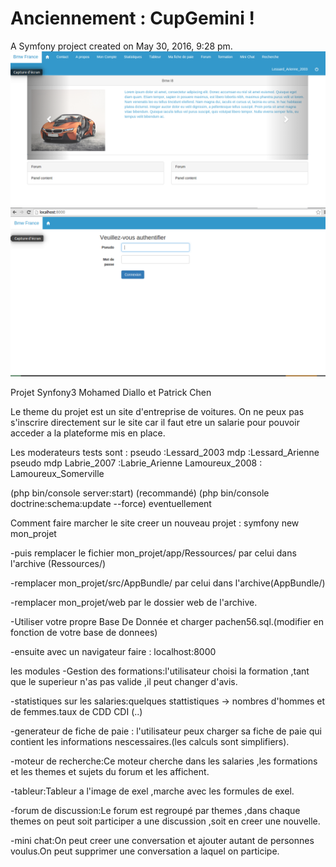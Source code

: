 Anciennement : CupGemini !
==========

A Symfony project created on May 30, 2016, 9:28 pm.
![Capture 1](cap.png)</br>
![Capture 2](cap2.png)</br>


Projet Synfony3
Mohamed Diallo et Patrick Chen

Le theme du projet est un site d'entreprise de voitures.
On ne peux pas s'inscrire directement sur le site car il faut etre un salarie
pour pouvoir acceder a la plateforme mis en place.

Les moderateurs tests sont : 
pseudo :Lessard_2003
mdp :Lessard_Arienne
pseudo        mdp
Labrie_2007 :Labrie_Arienne
Lamoureux_2008 : Lamoureux_Somerville

(php bin/console server:start) (recommandé)
(php bin/console doctrine:schema:update --force) eventuellement


Comment faire marcher le site
creer un nouveau projet :
symfony new mon_projet

-puis remplacer le fichier mon_projet/app/Ressources/      par celui dans l'archive (Ressources/)

-remplacer  mon_projet/src/AppBundle/  par celui dans l'archive(AppBundle/)

-remplacer mon_projet/web par le dossier web de l'archive.

-Utiliser votre propre Base De Donnée et charger pachen56.sql.(modifier en fonction de votre base de donnees)

-ensuite avec un navigateur faire : localhost:8000





les modules 
-Gestion des formations:l'utilisateur choisi la formation ,tant que le superieur n'as pas valide ,il peut changer d'avis.

-statistiques sur les salaries:quelques stattistiques -> nombres d'hommes et de femmes.taux de CDD CDI (..)

-generateur de fiche de paie : l'utilisateur peux charger sa fiche de paie qui contient les informations nescessaires.(les calculs sont simplifiers).

-moteur de recherche:Ce moteur cherche dans les salaries ,les formations et les themes et sujets du forum et les affichent.

-tableur:Tableur a l'image de exel ,marche avec les formules de exel.

-forum de discussion:Le forum est regroupé par themes ,dans chaque themes on peut soit participer a une discussion ,soit en creer une nouvelle.

-mini chat:On peut creer une conversation et ajouter autant de personnes voulus.On peut supprimer une conversation a laquel on participe.


